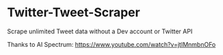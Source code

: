 # Twitter-Tweet-Scraper
Scrape unlimited Tweet data without a Dev account or Twitter API

Thanks to AI Spectrum:
https://www.youtube.com/watch?v=jtIMnmbnOFo
